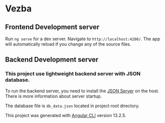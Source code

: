# Vezba

## Frontend Development server

Run `ng serve` for a dev server. Navigate to `http://localhost:4200/`. The app will automatically reload if you change any of the source files.

## Backend Development server

### This project use lightweight backend server with JSON database.

To run the backend server, you need to install the [JSON Server](https://www.npmjs.com/package/json-server) on the host. There is more information about server startup.

The database file is `db_data.json` located in project root directory.

This project was generated with [Angular CLI](https://github.com/angular/angular-cli) version 13.2.5.
